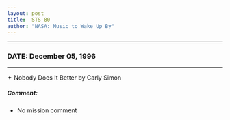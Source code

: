 ```yaml
---
layout: post
title:  STS-80
author: "NASA: Music to Wake Up By"
---
```


----
### DATE: December 05, 1996
----
✦ Nobody Does It Better by Carly Simon

##### Comment:
* No mission comment

